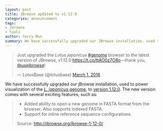 ```yaml
---
layout: post
title: JBrowse updated to v1.12.0
categories: announcement
tags:
- jbrowse
- tools
author: Terry Mun
summary: We have successfully upgraded our JBrowse installation, used to power visualization of the <em>L. japonicus</em> genome, to version 1.12.0.
---
```


<blockquote class="twitter-tweet" data-lang="en"><p lang="en" dir="ltr">Just upgraded the <em>Lotus japonicus</em> <a href="https://twitter.com/hashtag/genome?src=hash">#genome</a> browser to the latest version of JBrowse, v1.12.0 <a href="https://t.co/ttAO0z7O8o">https://t.co/ttAO0z7O8o</a>—thank you, <a href="https://twitter.com/usejbrowse">@usejbrowse</a>!</p>&mdash; LotusBase (@lotusbase) <a href="https://twitter.com/lotusbase/status/704761942020399107">March 1, 2016</a></blockquote> <script async src="https://platform.twitter.com/widgets.js" charset="utf-8"></script>

We have successfully upgraded our jBrowse installation, used to power visualization of the [*L. japonicus* genome](/genome), to [version 1.12.0](http://jbrowse.org/jbrowse-1-12-0/). The new version comes with several exciting features, such as:

> - Added ability to open a new genome in FASTA format from the browser. Also supports indexed FASTA.
> - Support for inline reference sequence configurations.
> <p class="align-right">Source: <a href="http://jbrowse.org/jbrowse-1-12-0/" title="JBrowse-1.12.0: Open new genome from FASTA, in-line refseqs, NeatFeatures, Desktop">http://jbrowse.org/jbrowse-1-12-0/</a></p>